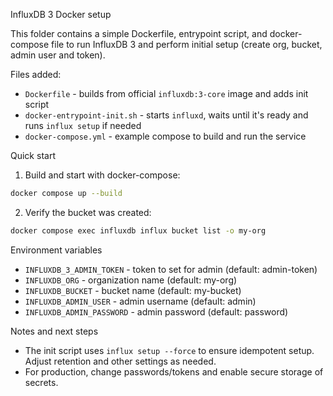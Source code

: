 InfluxDB 3 Docker setup

This folder contains a simple Dockerfile, entrypoint script, and docker-compose file to run InfluxDB 3 and perform initial setup (create org, bucket, admin user and token).

Files added:
- `Dockerfile` - builds from official `influxdb:3-core` image and adds init script
- `docker-entrypoint-init.sh` - starts `influxd`, waits until it's ready and runs `influx setup` if needed
- `docker-compose.yml` - example compose to build and run the service

Quick start

1. Build and start with docker-compose:

```sh
docker compose up --build
```

2. Verify the bucket was created:

```sh
docker compose exec influxdb influx bucket list -o my-org
```

Environment variables
- `INFLUXDB_3_ADMIN_TOKEN` - token to set for admin (default: admin-token)
- `INFLUXDB_ORG` - organization name (default: my-org)
- `INFLUXDB_BUCKET` - bucket name (default: my-bucket)
- `INFLUXDB_ADMIN_USER` - admin username (default: admin)
- `INFLUXDB_ADMIN_PASSWORD` - admin password (default: password)

Notes and next steps
- The init script uses `influx setup --force` to ensure idempotent setup. Adjust retention and other settings as needed.
- For production, change passwords/tokens and enable secure storage of secrets.

